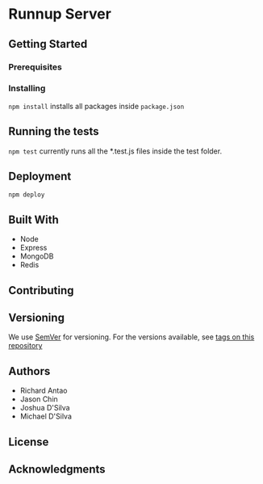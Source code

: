 # Runnup Server

## Getting Started

### Prerequisites

### Installing
`npm install` installs all packages inside `package.json`


## Running the tests
`npm test` currently runs all the *.test.js files inside the test folder.

## Deployment
`npm deploy`

## Built With
* Node
* Express
* MongoDB
* Redis

## Contributing

## Versioning
We use [SemVer](https://semver.org) for versioning. For the versions available, see [tags on this repository](https://github.com/Tower-Dev/runnup-server/releases)

## Authors
* Richard Antao
* Jason Chin
* Joshua D'Silva
* Michael D'Silva

## License

## Acknowledgments
